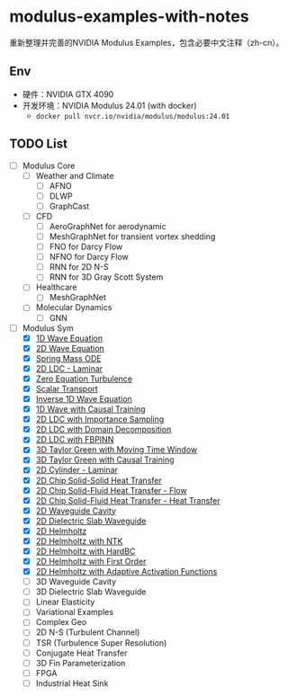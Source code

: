 # modulus-examples-with-notes
重新整理并完善的NVIDIA Modulus Examples，包含必要中文注释（zh-cn）。

## Env

* 硬件：NVIDIA GTX 4090
* 开发环境：NVIDIA Modulus 24.01 (with docker)
    * `docker pull nvcr.io/nvidia/modulus/modulus:24.01`

## TODO List

- [ ]  Modulus Core
    - [ ]  Weather and Climate
        - [ ]  AFNO
        - [ ]  DLWP
        - [ ]  GraphCast
    - [ ]  CFD
        - [ ]  AeroGraphNet for aerodynamic
        - [ ]  MeshGraphNet for transient vortex shedding
        - [ ]  FNO for Darcy Flow
        - [ ]  NFNO for Darcy Flow
        - [ ]  RNN for 2D N-S
        - [ ]  RNN for 3D Gray Scott System
    - [ ]  Healthcare
        - [ ]  MeshGraphNet
    - [ ]  Molecular Dynamics
        - [ ]  GNN
- [ ]  Modulus Sym
    - [x]  [1D Wave Equation](./01_1D_Wave/main_script.ipynb)
    - [x]  [2D Wave Equation](./02_2D_Wave/main_script.ipynb)
    - [x]  [Spring Mass ODE](./03_ODE_SpringMassSystem/main_script.ipynb)
    - [x]  [2D LDC - Laminar](./04_2D_LDC_Laminar/main_script.ipynb)
    - [x]  [Zero Equation Turbulence](./05_2D_LDC_ZeroEquationTurbulence/main_script.ipynb)
    - [x]  [Scalar Transport](./06_2D_AdvectionDiffusion/main_script.ipynb)
    - [x]  [Inverse 1D Wave Equation](./07_1D_Wave_Inverse/main_script.ipynb)
    - [x]  [1D Wave with Causal Training](./08_1D_Wave_Causal/main_script.ipynb)
    - [x]  [2D LDC with Importance Sampling](./09_2D_LDC_Importance_Sampling/main_script.ipynb)
    - [x]  [2D LDC with Domain Decomposition](./10_2D_LDC_Domain_Decomposition/main_script.ipynb)
    - [x]  [2D LDC with FBPINN](./11_2D_LDC_FBPINN/main_script.ipynb)
    - [x]  [3D Taylor Green with Moving Time Window](./12_3D_TaylorGreenFlow_MovingTimeWindow/main_script.ipynb)
    - [x]  [3D Taylor Green with Causal Training](./13_3D_TaylorGreenFlow_Causal/main_script.ipynb)
    - [x]  [2D Cylinder - Laminar](./14_2D_Cylinder_NS/main_script.ipynb)
    - [x]  [2D Chip Solid-Solid Heat Transfer](./15_2D_ChipSolidSolid_HeatTransfer/main_script.ipynb)
    - [x]  [2D Chip Solid-Fluid Heat Transfer - Flow](./16_2D_ChipSolidFluid_Flow/main_script.ipynb)
    - [x]  [2D Chip Solid-Fluid Heat Transfer - Heat Transfer](./17_2D_ChipSolidFluid_HeatTransfer/main_script.ipynb)
    - [x]  [2D Waveguide Cavity](./18_2D_WaveguideCavity/main_script.ipynb)
    - [x]  [2D Dielectric Slab Waveguide](./19_2D_DielectricSlabWaveguide/main_script.ipynb)
    - [x]  [2D Helmholtz](./20_2D_Helmholtz/main_script.ipynb)
    - [x]  [2D Helmholtz with NTK](./21_2D_Helmholtz_NTK/main_script.ipynb)
    - [x]  [2D Helmholtz with HardBC](./22_2D_Helmholtz_HardBC/main_script.ipynb)
    - [x]  [2D Helmholtz with First Order](./23_2D_Helmholtz_FirstOrder/main_script.ipynb)
    - [x]  [2D Helmholtz with Adaptive Activation Functions](./24_2D_Helmholtz_AdaptiveActivationFunc/main_script.ipynb)
    - [ ]  3D Waveguide Cavity
    - [ ]  3D Dielectric Slab Waveguide
    - [ ]  Linear Elasticity
    - [ ]  Variational Examples
    - [ ]  Complex Geo
    - [ ]  2D N-S (Turbulent Channel)
    - [ ]  TSR (Turbulence Super Resolution)
    - [ ]  Conjugate Heat Transfer
    - [ ]  3D Fin Parameterization
    - [ ]  FPGA
    - [ ]  Industrial Heat Sink
